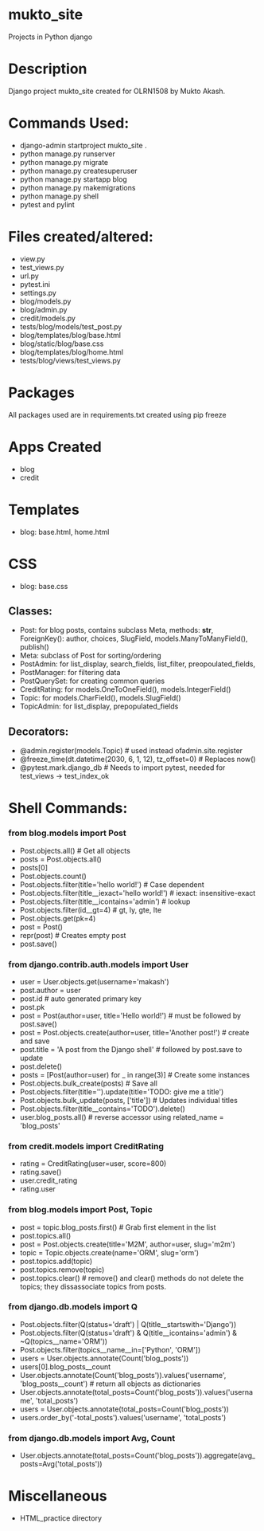 # mukto_site
Projects in Python django

# Description
Django project mukto_site created for OLRN1508 by Mukto Akash.

# Commands Used:
- django-admin startproject mukto_site .
- python manage.py runserver
- python manage.py migrate
- python manage.py createsuperuser
- python manage.py startapp blog
- python manage.py makemigrations
- python manage.py shell
- pytest and pylint

# Files created/altered:
- view.py
- test_views.py
- url.py
- pytest.ini
- settings.py
- blog/models.py
- blog/admin.py
- credit/models.py
- tests/blog/models/test_post.py
- blog/templates/blog/base.html
- blog/static/blog/base.css
- blog/templates/blog/home.html
- tests/blog/views/test_views.py

# Packages
All packages used are in requirements.txt created using pip freeze

# Apps Created
- blog
- credit

# Templates
- blog: base.html, home.html

# CSS
- blog: base.css

## Classes:
- Post: for blog posts, contains subclass Meta, methods: __str__, ForeignKey(): author, choices, SlugField, models.ManyToManyField(), publish()
- Meta: subclass of Post for sorting/ordering
- PostAdmin: for list_display, search_fields, list_filter, preopoulated_fields,
- PostManager: for filtering data
- PostQuerySet: for creating common queries
- CreditRating: for models.OneToOneField(), models.IntegerField()
- Topic: for models.CharField(), models.SlugField()
- TopicAdmin: for list_display, prepopulated_fields


## Decorators:
- @admin.register(models.Topic) # used instead ofadmin.site.register
- @freeze_time(dt.datetime(2030, 6, 1, 12), tz_offset=0)  # Replaces now()
- @pytest.mark.django_db # Needs to import pytest, needed for test_views -> test_index_ok
 
# Shell Commands:
### from blog.models import Post
- Post.objects.all() # Get all objects
- posts = Post.objects.all()
- posts[0]
- Post.objects.count()
- Post.objects.filter(title='hello world!') # Case dependent
- Post.objects.filter(title__iexact='hello world!')  # iexact: insensitive-exact
- Post.objects.filter(title__icontains='admin') # lookup
- Post.objects.filter(id__gt=4) # gt, ly, gte, lte
- Post.objects.get(pk=4)
- post = Post()
- repr(post) # Creates empty post
- post.save()
### from django.contrib.auth.models import User
- user = User.objects.get(username='makash')
- post.author = user
- post.id # auto generated primary key
- post.pk
- post = Post(author=user, title='Hello world!') # must be followed by post.save()
- post = Post.objects.create(author=user, title='Another post!') # create and save
- post.title = 'A post from the Django shell' # followed by post.save to update
- post.delete()
- posts = [Post(author=user) for _ in range(3)]  # Create some instances
- Post.objects.bulk_create(posts)  # Save all
- Post.objects.filter(title='').update(title='TODO: give me a title')
- Post.objects.bulk_update(posts, ['title']) # Updates individual titles
- Post.objects.filter(title__contains='TODO').delete()
- user.blog_posts.all() # reverse accessor using related_name = 'blog_posts'
### from credit.models import CreditRating
- rating = CreditRating(user=user, score=800)
- rating.save()
- user.credit_rating
- rating.user
### from blog.models import Post, Topic
-  post = topic.blog_posts.first() # Grab first element in the list
- post.topics.all()
- post = Post.objects.create(title='M2M', author=user, slug='m2m')
- topic = Topic.objects.create(name='ORM', slug='orm')
- post.topics.add(topic)
- post.topics.remove(topic)
- post.topics.clear() # remove() and clear() methods do not delete the topics; they dissassociate topics from posts.
### from django.db.models import Q
- Post.objects.filter(Q(status='draft') | Q(title__startswith='Django'))
- Post.objects.filter(Q(status='draft') & Q(title__icontains='admin') & ~Q(topics__name='ORM'))
- Post.objects.filter(topics__name__in=['Python', 'ORM'])
- users = User.objects.annotate(Count('blog_posts'))
- users[0].blog_posts__count
- User.objects.annotate(Count('blog_posts')).values('username', 'blog_posts__count') # return all objects as dictionaries
- User.objects.annotate(total_posts=Count('blog_posts')).values('username', 'total_posts')
- users = User.objects.annotate(total_posts=Count('blog_posts'))
- users.order_by('-total_posts').values('username', 'total_posts')
### from django.db.models import Avg, Count
- User.objects.annotate(total_posts=Count('blog_posts')).aggregate(avg_posts=Avg('total_posts'))

# Miscellaneous
- HTML_practice directory